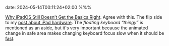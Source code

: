 date: 2024-05-14T00:11:24+02:00
%%%

[Why iPadOS Still Doesn’t Get the Basics Right](https://www.macstories.net/stories/not-an-ipad-pro-review/). Agree with this. The flip side to my [post about iPad hardware](/five-years-with-the-2018-ipad-pro/). The *floating keyboard “thingy”* is mentioned as an aside, but it's very important because the animated change in safe area makes changing keyboard focus slow when it should be [fast](https://craigmod.com/essays/fast_software/).
